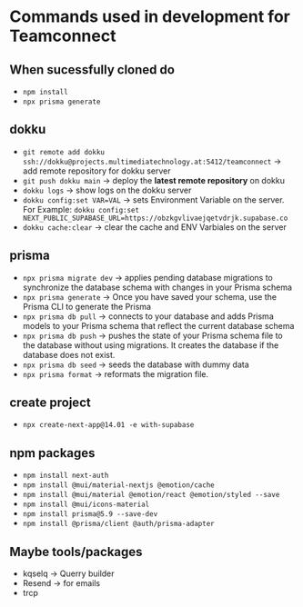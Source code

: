 
# Commands used in development for Teamconnect

## When sucessfully cloned do
- `npm install`
- `npx prisma generate`

## dokku
- `git remote add dokku ssh://dokku@projects.multimediatechnology.at:5412/teamconnect` -> add remote repository for dokku server
- `git push dokku main` -> deploy the **latest remote repository** on dokku
- `dokku logs` -> show logs on the dokku server
- `dokku config:set VAR=VAL` -> sets Environment Variable on the server. For Example: `dokku config:set NEXT_PUBLIC_SUPABASE_URL=https://obzkgvlivaejqetvdrjk.supabase.co`
- `dokku cache:clear` -> clear the cache and ENV Varbiales on the server

## prisma
- `npx prisma migrate dev` ->  applies pending database migrations to synchronize the database schema with changes in your Prisma schema
- `npx prisma generate` -> Once you have saved your schema, use the Prisma CLI to generate the Prisma
- `npx prisma db pull` -> connects to your database and adds Prisma models to your Prisma schema that reflect the current database schema
- `npx prisma db push` -> pushes the state of your Prisma schema file to the database without using migrations. It creates the database if the database does not exist.
- `npx prisma db seed` -> seeds the database with dummy data
- `npx prisma format` -> reformats the migration file.

## create project
- `npx create-next-app@14.01 -e with-supabase`

## npm packages
- `npm install next-auth`
- `npm install @mui/material-nextjs @emotion/cache`
- `npm install @mui/material @emotion/react @emotion/styled --save`
- `npm install @mui/icons-material`
- `npm install prisma@5.9 --save-dev`
- `npm install @prisma/client @auth/prisma-adapter`

## Maybe tools/packages
- kqselq -> Querry builder
- Resend -> for emails
- trcp

